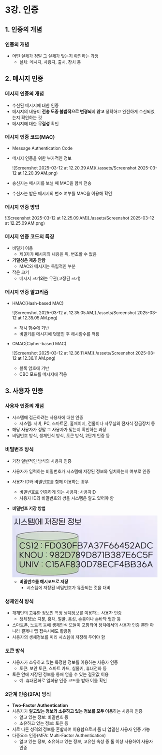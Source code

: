 # 3강. 인증

## 1. 인증의 개념

### 인증의 개념

- 어떤 실체가 정말 그 실체가 맞는지 확인하는 과정
  - 실체: 메시지, 사용자, 출처, 장치 등





## 2. 메시지 인증

### 메시지 인증의 개념

- 수신된 메시지에 대한 인증
- 메시지의 내용이 **전송 도중 불법적으로 변경되지 않고** 정확하고 완전하게 수신되었는지 확인하는 것
- 메시지에 대한 **무결성** 확인



### 메시지 인증 코드(MAC)

- Message Authentication Code

- 메시지 인증을 위한 부가적인 정보

  ![Screenshot 2025-03-12 at 12.20.39 AM](./assets/Screenshot 2025-03-12 at 12.20.39 AM.png)

- 송신자는 메시지를 보낼 때 MAC을 함께 전송

- 수신자는 받은 메시지의 변조 여부를 MAC을 이용해 확인



### 메시지 인증 방법

![Screenshot 2025-03-12 at 12.25.09 AM](./assets/Screenshot 2025-03-12 at 12.25.09 AM.png)



### 메시지 인증 코드의 특징

- 비밀키 이용
  - 제3자가 메시지의 내용을 위, 변조할 수 없음
- **기밀성은 제공 안함**
  - MAC와 메시지는 독립적인 부분
- 작은 크기
  - 메시지 크기와는 무관(고정된 크기)



### 메시지 인증 알고리즘

- HMAC(Hash-based MAC)

  ![Screenshot 2025-03-12 at 12.35.05 AM](./assets/Screenshot 2025-03-12 at 12.35.05 AM.png)

  - 해시 함수에 기반
  - 비밀키를 메시지에 덧붙인 후 해시함수를 적용

- CMAC(Cipher-based MAC)

  ![Screenshot 2025-03-12 at 12.36.11 AM](./assets/Screenshot 2025-03-12 at 12.36.11 AM.png)

  - 블록 암호에 기반
  - CBC 모드를 메시지에 적용



## 3. 사용자 인증

### 사용자 인증의 개념

- 시스템에 접근하려는 사용자에 대한 인증
  - 시스템: 서버, PC, 스마트폰, 홈페이지, 건물이나 사무실의 전자식 잠금장치 등
- 해당 사용자가 정말 그 사용자가 맞는지 확인하는 과정
- 비밀번호 방식, 생체인식 방식, 토큰 방식, 2단계 인증 등



### 비밀번호 방식

- 가장 일반적인 방식의 사용자 인증

- 사용자가 입력하는 비밀번호가 시스템에 저장된 정보와 일치하는지 여부로 인증

- 사용자 ID와 비밀번호를 함께 이용하는 경우

  - 비밀번호로 인증하게 되는 사용자: 사용자ID
  - 사용자 ID와 비밀번호의 쌍을 시스템은 알고 있어야 함

- **비밀번호 저장 방법**

  <img src="./assets/Screenshot 2025-03-12 at 12.43.24 AM.png" alt="Screenshot 2025-03-12 at 12.43.24 AM" style="zoom:50%;" />

  - **비밀번호를 해시코드로 저장**
    - 시스템에 저장된 비밀번호가 유출되는 것을 대비



### 생체인식 방식

- 개개인의 고유한 정보인 특정 생체정보를 이용하는 사용자 인증
  - 생체정보: 지문, 홍채, 얼굴, 음성, 손등이나 손바닥 혈관 등
- 스마트폰, 노트북 등에 생체인식 모듈이 포함되어 장치에서의 사용자 인증 뿐만 아니라 결제나 앱 접속시에도 활용됨
- 사용자의 생체정보를 미리 시스템에 저장해 두어야 함



### 토큰 방식

- 사용자가 소유하고 있는 특정한 정보를 이용하는 사용자 인증
  - 토큰: 보안 토큰, 스마트 카드, 실물키, 휴대전화 등
- 토큰 안에 저장된 정보를 통해 얻을 수 있는 결괏값 이용
  - 예: 휴대전화로 일회용 인증 코드를 받아 이를 확인



### 2단계 인증(2FA) 방식

- **Two-Factor Authentication**
- 사용자가 **알고있는 정보와 소유하고 있는 정보를 모두 이용**하는 사용자 인증
  - 알고 있는 정보: 비밀번호 등
  - 소유하고 있는 정보: 토큰 등
- 서로 다른 성격의 정보를 혼합하여 이용함으로써 좀 더 엄밀한 사용자 인증 가능
- 다중요소 인증(MFA: Multi-Factor Authentication)
  - 알고 있는 정보, 소유하고 있는 정보, 고유한 속성 중 둘 이상 사용하여 사용자 인증